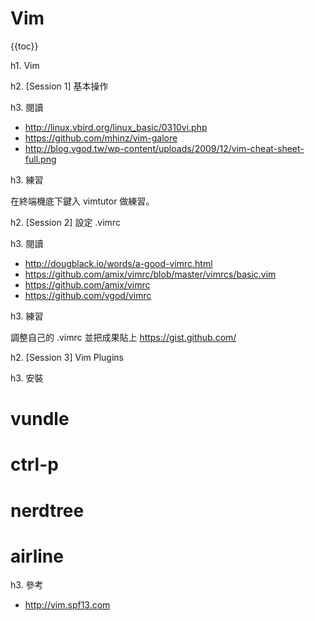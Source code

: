 # Vim

{{toc}}

h1. Vim

h2. [Session 1] 基本操作

h3. 閱讀

* http://linux.vbird.org/linux_basic/0310vi.php
* https://github.com/mhinz/vim-galore
* http://blog.vgod.tw/wp-content/uploads/2009/12/vim-cheat-sheet-full.png

h3. 練習

在終端機底下鍵入 vimtutor 做練習。

h2. [Session 2] 設定 .vimrc

h3. 閱讀

* http://dougblack.io/words/a-good-vimrc.html
* https://github.com/amix/vimrc/blob/master/vimrcs/basic.vim
* https://github.com/amix/vimrc
* https://github.com/vgod/vimrc

h3. 練習

調整自己的 .vimrc 並把成果貼上 https://gist.github.com/

h2.  [Session 3] Vim Plugins

h3. 安裝

# vundle
# ctrl-p
# nerdtree
# airline

h3. 參考

* http://vim.spf13.com
